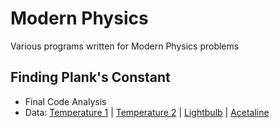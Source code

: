 # **Modern Physics**
Various programs written for Modern Physics problems

## Finding Plank's Constant
* Final Code Analysis
* Data: [Temperature 1](T1.csv) | [Temperature 2](T2.csv) | [Lightbulb](lightbulb.csv) | [Acetaline](Acetaline.csv)
